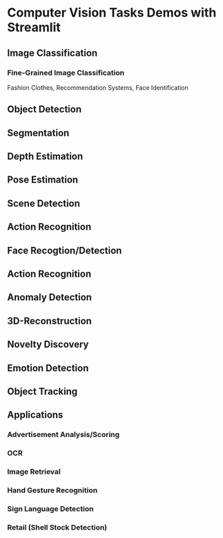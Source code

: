 # Computer Vision Tasks Demos with Streamlit

## Image Classification

### Fine-Grained Image Classification

Fashion Clothes, Recommendation Systems, Face Identification

## Object Detection

## Segmentation

## Depth Estimation

## Pose Estimation

## Scene Detection

## Action Recognition

## Face Recogtion/Detection

## Action Recognition

## Anomaly Detection

## 3D-Reconstruction 

## Novelty Discovery

## Emotion Detection

## Object Tracking

## Applications

### Advertisement Analysis/Scoring

### OCR

### Image Retrieval

### Hand Gesture Recognition

### Sign Language Detection

### Retail (Shell Stock Detection)

